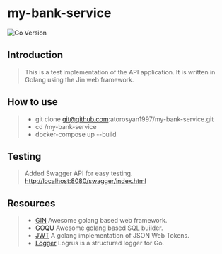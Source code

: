 # my-bank-service

![Go Version](https://img.shields.io/github/go-mod/go-version/golang/go?color=l&filename=src%2Fgo.mod&style=plastic)


## Introduction
>
>  This is a test implementation of the API application. It is written in Golang using the Jin web framework.
>
## How to use
>
> - git clone git@github.com:atorosyan1997/my-bank-service.git
> - cd /my-bank-service
> - docker-compose up --build
>

## Testing
>
>  Added Swagger API for easy testing. [http://localhost:8080/swagger/index.html](http://localhost:8080/swagger/index.html)
>

## Resources
>
> - [GIN](https://pkg.go.dev/github.com/gin-gonic/gin) Awesome golang based web framework.
> - [GOQU](https://pkg.go.dev/github.com/doug-martin/goqu/v9) Awesome golang based SQL builder.
> - [JWT](https://pkg.go.dev/github.com/dgrijalva/jwt-go) A golang implementation of JSON Web Tokens.
> - [Logger](https://pkg.go.dev/github.com/sirupsen/logrus) Logrus is a structured logger for Go.
>
